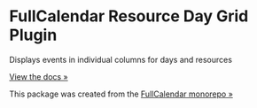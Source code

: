 
# FullCalendar Resource Day Grid Plugin

Displays events in individual columns for days and resources

[View the docs &raquo;](https://fullcalendar.io/docs/resource-daygrid-view)

This package was created from the [FullCalendar monorepo &raquo;](https://github.com/fullcalendar/fullcalendar-scheduler)
